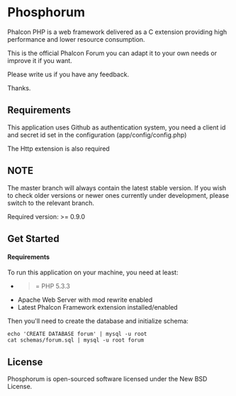 Phosphorum
==========

Phalcon PHP is a web framework delivered as a C extension providing high
performance and lower resource consumption.

This is the official Phalcon Forum you can adapt it to your own needs or improve it
if you want.

Please write us if you have any feedback.

Thanks.

Requirements
------------
This application uses Github as authentication system, you need a client id and secret id
set in the configuration (app/config/config.php)

The Http extension is also required

NOTE
----
The master branch will always contain the latest stable version. If you wish
to check older versions or newer ones currently under development, please
switch to the relevant branch.

Required version: >= 0.9.0

Get Started
-----------

#### Requirements

To run this application on your machine, you need at least:

* >= PHP 5.3.3
* Apache Web Server with mod rewrite enabled
* Latest Phalcon Framework extension installed/enabled

Then you'll need to create the database and initialize schema:

    echo 'CREATE DATABASE forum' | mysql -u root
    cat schemas/forum.sql | mysql -u root forum

License
-------
Phosphorum is open-sourced software licensed under the New BSD License.
